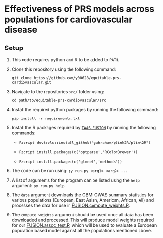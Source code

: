 # Effectiveness of PRS models across populations for cardiovascular disease







## Setup

1. This code requires python and R to be added to `PATH`.

1. Clone this repository using the following command: 

    `git clone https://github.com/y00628/equitable-prs-cardiovascular.git`

1. Navigate to the repositories `src/` folder using:

    `cd path/to/equitable-prs-cardiovascular/src`

1. Install the required python packages by running the following command: 

    `pip install -r requirements.txt` 

1. Install the R packages required by [`TWAS FUSION`](http://gusevlab.org/projects/fusion/) by running the following commands: 

    * `Rscript devtools::install_github("gabraham/plink2R/plink2R")`

    * `Rscript install.packages(c('optparse','RColorBrewer'))`

    * `Rscript install.packages(c('glmnet','methods'))`

1. The code can be run using:
    `py run.py <arg1> <arg2> ...`

1. A list of arguments for the program can be listed using the `help` argument:
    `py run.py help`

1. The `data` argument downloads the GBMI GWAS summary statistics for various
populations (European, East Asian, American, African, All) and processes the
data for use in [FUSION.compute_weights.R](http://gusevlab.org/projects/fusion/#compute-your-own-predictive-models).

1. The `compute_weights` argument should be used once all data has been 
downloaded and processed. This will produce model weights required for
our [FUSION.assoc_test.R](http://gusevlab.org/projects/fusion/#typical-analysis-and-output), which will be used to evaluate a European population
based model against all the populations mentioned above.